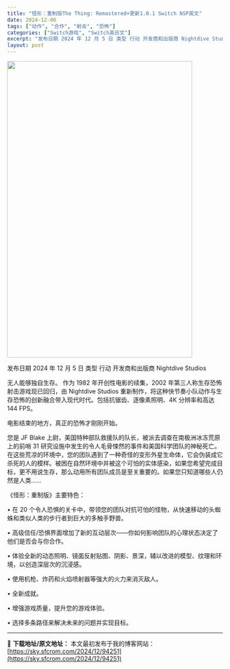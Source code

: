 ```yaml
---
title: "怪形：重制版The Thing: Remastered+更新1.0.1 Switch NSP英文"
date: 2024-12-06
tags: ["动作", "合作", "射击", "恐怖"]
categories: ["Switch游戏", "Switch英日文"]
excerpt: "发布日期 2024 年 12 月 5 日 类型 行动 开发商和出版商 Nightdive Studios 无人能够独自生存。 作为 1982 年开创性电影的续集，2002 年第三人称生存恐怖射击游戏现已回归，由 Nightdive Studios 重新制作，将这种快节奏小队动作与生存恐怖的创新融合带&hellip;"
layout: post
---
```


<img class="aligncenter size-full wp-image-94252" src="https://sky.sfcrom.com/wp-content/uploads/2024/12/2024120610420290.webp" alt="" width="432" height="692" />

发布日期 2024 年 12 月 5 日
类型 行动
开发商和出版商 Nightdive Studios

无人能够独自生存。
作为 1982 年开创性电影的续集，2002 年第三人称生存恐怖射击游戏现已回归，由 Nightdive Studios 重新制作，将这种快节奏小队动作与生存恐怖的创新融合带入现代时代。包括抗锯齿、逐像素照明、4K 分辨率和高达 144 FPS。

电影结束的地方，真正的恐怖才刚刚开始。

您是 JF Blake 上尉，美国特种部队救援队的队长，被派去调查在南极洲冰冻荒原上的前哨 31 研究设施中发生的令人毛骨悚然的事件和美国科学团队的神秘死亡。在这些荒凉的环境中，您的团队遇到了一种奇怪的变形外星生命体，它会伪装成它杀死的人的模样。被困在自然环境中并被这个可怕的实体感染，如果您希望完成目标，更不用说生存，那么动用所有团队成员是至关重要的。如果您只知道哪些人仍然是人类……

《怪形：重制版》主要特色：

• 在 20 个令人恐惧的关卡中，带领您的团队对抗可怕的怪物，从快速移动的头蜘蛛和类似人类的步行者到巨大的多触手野兽。

• 高级信任/恐惧界面增加了新的互动层次——你如何影响团队的心理状态决定了他们是否会与你合作。

• 体验全新的动态照明、镜面反射贴图、阴影、景深，辅以改进的模型、纹理和环境，以创造深层次的沉浸感。

• 使用机枪、炸药和火焰喷射器等强大的火力来消灭敌人。

• 全新成就。

• 增强游戏质量，提升您的游戏体验。

• 选择多条路径来解决未来的问题并实现目标。

---
📖 **下载地址/原文地址：** 本文最初发布于我的博客网站：[https://sky.sfcrom.com/2024/12/94251](https://sky.sfcrom.com/2024/12/94251)
